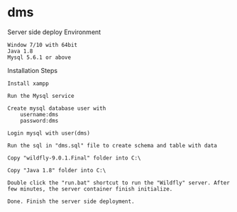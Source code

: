 # dms

Server side deploy
Environment

	Window 7/10 with 64bit
	Java 1.8
	Mysql 5.6.1 or above
	

Installation Steps
	
	Install xampp 

	Run the Mysql service
	
	Create mysql database user with 
		username:dms
		password:dms
	
	Login mysql with user(dms)
	
	Run the sql in "dms.sql" file to create schema and table with data 
	
	Copy "wildfly-9.0.1.Final" folder into C:\
	
	Copy "Java 1.8" folder into C:\
	
	Double click the "run.bat" shortcut to run the "Wildfly" server. After few minutes, the server container finish initialize.
	
	Done. Finish the server side deployment.